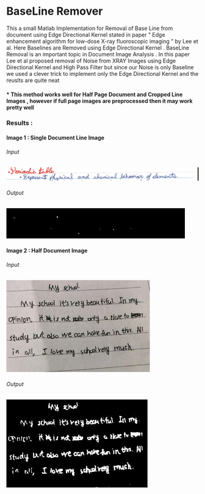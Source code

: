 # BaseLine Remover


This a small Matlab Implementation for Removal of Base Line from document using Edge Directional Kernel stated in paper " Edge enhancement algorithm for low-dose X-ray fluoroscopic imaging " by Lee et al. Here Baselines are Removed using Edge Directional Kernel . BaseLine Removal is an important topic in Document Image Analysis . In this paper Lee et al proposed removal of Noise from XRAY Images using Edge Directional Kernel and High Pass Filter but since our Noise is only Baseline we used a clever trick to implement only the Edge Directional Kernel and the reuslts are quite neat 

#### * This method works well  for Half Page Document and Cropped Line Images , however if full page images are preprocessed then it may work pretty well

### Results : 

#### Image 1 : Single Document Line Image

###### Input
![Input](/7.jpg)
###### Output
![Output](/line_removed_00077.JPG)


#### Image 2 : Half Document Image

###### Input
![Input](/4.jpg)
###### Output
![Output](/line_removed_00019.JPG)
